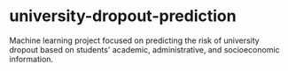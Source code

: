 # university-dropout-prediction
Machine learning project focused on predicting the risk of university dropout based on students' academic, administrative, and socioeconomic information.
